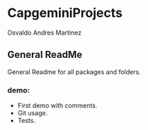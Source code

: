 # CapgeminiProjects

Osvaldo Andres Martinez

## General ReadMe

General Readme for all packages and folders.

### demo:

- First demo with comments.
- Git usage.
- Tests.

